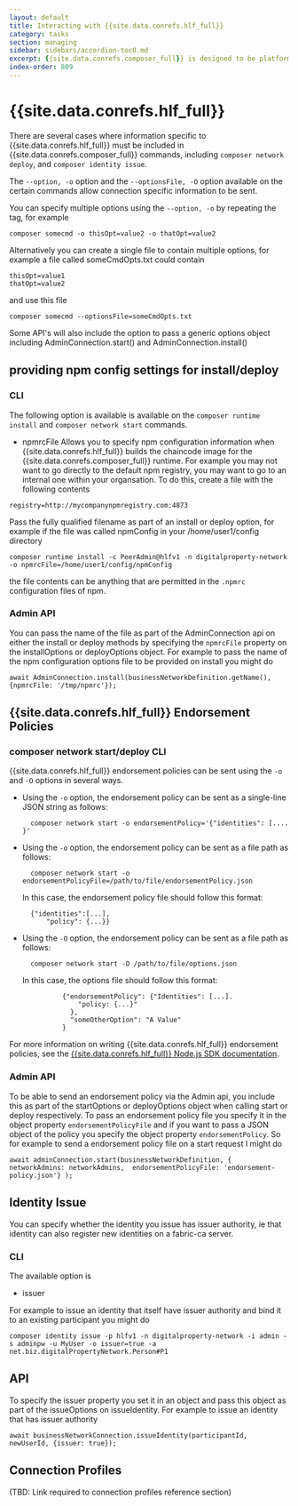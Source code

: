```yaml
---
layout: default
title: Interacting with {{site.data.conrefs.hlf_full}}
category: tasks
section: managing
sidebar: sidebars/accordion-toc0.md
excerpt: {{site.data.conrefs.composer_full}} is designed to be platform-agnostic. This section is about specifics in relation to interacting with {{site.data.conrefs.hlf_full}}.
index-order: 809
---
```


# {{site.data.conrefs.hlf_full}}

There are several cases where information specific to {{site.data.conrefs.hlf_full}} must be included in {{site.data.conrefs.composer_full}} commands, including `composer network deploy`, and `composer identity issue`.

The `--option, -o` option and the `--optionsFile, -O` option available on the certain commands allow connection specific information to be sent.

You can specify multiple options using the `--option, -o` by repeating the tag, for example 
```
composer somecmd -o thisOpt=value2 -o thatOpt=value2
```

Alternatively you can create a single file to contain multiple options, for example a file called someCmdOpts.txt could contain

```
thisOpt=value1
thatOpt=value2
```

and use this file
```
composer somecmd --optionsFile=someCmdOpts.txt
```

Some API's will also include the option to pass a generic options object including AdminConnection.start() and AdminConnection.install()

## providing npm config settings for install/deploy

### CLI
The following option is available is available on the `composer runtime install` and `composer network start` commands.
- npmrcFile
Allows you to specify npm configuration information when {{site.data.conrefs.hlf_full}} builds the chaincode image
for the {{site.data.conrefs.composer_full}} runtime. 
For example you may not want to go directly to the default npm registry, you may want to go to an internal one within your organsation. To do this, create a file with the following
contents

```
registry=http://mycompanynpmregistry.com:4873
```
Pass the fully qualified filename as part of an install or deploy option, for example if the file was called npmConfig
in your /home/user1/config directory
```
composer runtime install -c PeerAdmin@hlfv1 -n digitalproperty-network -o npmrcFile=/home/user1/config/npmConfig
```
the file contents can be anything that are permitted in the `.npmrc` configuration files of npm.

### Admin API

You can pass the name of the file as part of the AdminConnection api on either the install or deploy methods by specifying the `npmrcFile` property on the installOptions or deployOptions object. For example to pass the name of the npm configuration options file to be provided on install you might do

```
await AdminConnection.install(businessNetworkDefinition.getName(), {npmrcFile: '/tmp/npmrc'});
```


## {{site.data.conrefs.hlf_full}} Endorsement Policies

### composer network start/deploy CLI

{{site.data.conrefs.hlf_full}} endorsement policies can be sent using the `-o` and `-O` options in several ways.

- Using the `-o` option, the endorsement policy can be sent as a single-line JSON string as follows:

        composer network start -o endorsementPolicy='{"identities": [.... }'

- Using the `-o` option, the endorsement policy can be sent as a file path as follows:

        composer network start -o endorsementPolicyFile=/path/to/file/endorsementPolicy.json

	In this case, the endorsement policy file should follow this format:

		{"identities":[...],
			"policy": {...}}

- Using the `-O` option, the endorsement policy can be sent as a file path as follows:

        composer network start -O /path/to/file/options.json

	In this case, the options file should follow this format:

				{"endorsementPolicy": {"Identities": [...].
				    "policy: {...}"
				  },
				  "someOtherOption": "A Value"
				}

For more information on writing {{site.data.conrefs.hlf_full}} endorsement policies, see the [{{site.data.conrefs.hlf_full}} Node.js SDK documentation](https://fabric-sdk-node.github.io/global.html#Policy).

### Admin API

To be able to send an endorsement policy via the Admin api, you include this as part of the startOptions or deployOptions object when calling start or deploy respectively. To pass an endorsement policy file you specify it in the object property `endorsementPolicyFile` and if you want to pass a JSON object of the policy you specify the object property `endorsementPolicy`. So for example to send a endorsement policy file on a start request I might do

```
await adminConnection.start(businessNetworkDefinition, { networkAdmins: networkAdmins,  endorsementPolicyFile: 'endorsement-policy.json'} );
```

## Identity Issue

You can specify whether the identity you issue has issuer authority, ie that identity can also register new identities on a fabric-ca server. 

### CLI
The available option is
- issuer

For example to issue an identity that itself have issuer authority and bind it to an existing participant you might do
```
composer identity issue -p hlfv1 -n digitalproperty-network -i admin -s adminpw -u MyUser -o issuer=true -a net.biz.digitalPropertyNetwork.Person#P1
```

## API
To specify the issuer property you set it in an object and pass this object as part of the issueOptions on issueIdentity.
For example to issue an identity that has issuer authority
```
await businessNetworkConnection.issueIdentity(participantId, newUserId, {issuer: true});
```

## Connection Profiles
(TBD: Link required to connection profiles reference section)
